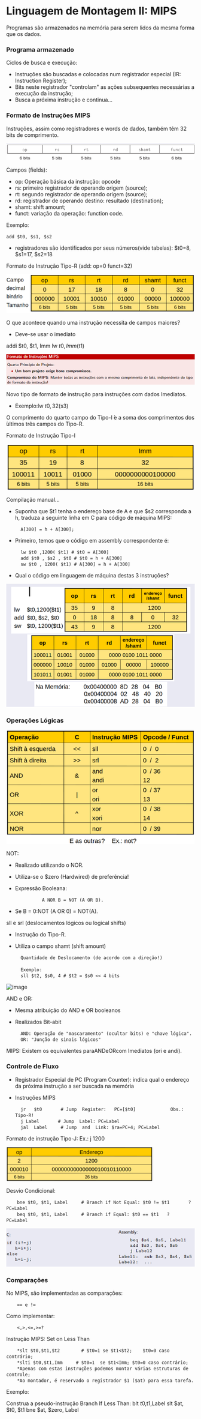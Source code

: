 # Linguagem de Montagem II: MIPS

Programas são armazenados na memória para serem lidos da mesma forma que os dados.

### Programa armazenado

Ciclos de busca e execução:
* Instruções são buscadas e colocadas num registrador especial (IR: Instruction Register);
* Bits neste registrador "controlam" as ações subsequentes necessárias a execução da instrução;
* Busca a próxima instrução e continua...

### Formato de Instruções MIPS

Instruções, assim como registradores e words de dados, também têm 32 bits de comprimento.

![imagem](/Image/Formato%20de%20Instru%C3%A7%C3%B5es.png)

Campos (fields):
* op: Operação básica da instrução: opcode
* rs: primeiro registrador de operando origem (source);
* rt: segundo registrador de operando origem (source);
* rd: registrador de operando destino:  resultado (destination);
* shamt: shift amount;
* funct: variação da operação: function code.

Exemplo: 

    add $t0, $s1, $s2

* registradores são identificados por seus números(vide tabelas): $t0=8, $s1=17, $s2=18

Formato de Instrução Tipo-R (add: op=0 funct=32)

![image](/Image/Exemplo%20formato%20de%20instru%C3%A7%C3%B5es.png)

O que acontece quando uma instrução necessita de campos maiores?
* Deve-se usar o imediato

addi $t0, $t1, Imm
lw $t0, Imm($t1)

![image](/Image/Formato%20de%20Instru%C3%A7%C3%B5es%20compromisso.png)

Novo tipo de formato de instrução para instruções com dados Imediatos.
* Exemplo:lw $t0, 32($s3)

O comprimento do quarto campo do Tipo-I ́e a soma dos comprimentos dos ́ultimos três campos do Tipo-R.

Formato de Instrução Tipo-I

![image](/Image/Formato%20de%20Instru%C3%A7%C3%A3o%20Tipo-I.png)

Compilação manual...

* Suponha que $t1 tenha o endereço base de A e que $s2 corresponda a h, traduza a seguinte linha em C para código de máquina MIPS:

        A[300] = h + A[300];

* Primeiro, temos que o código em assembly correspondente é:

        lw $t0 ,1200( $t1) # $t0 = A[300]
        add $t0 , $s2 , $t0 # $t0 = h + A[300]
        sw $t0 , 1200( $t1) # A[300] = h + A[300]

* Qual o código em linguagem de máquina destas 3 instruções?

![image](/Image/Corre%C3%A7%C3%A3o%20manual....png)

### Operações Lógicas

![iamge](/Image/Operadores.png)

NOT:
* Realizado utilizando o NOR.
* Utiliza-se o $zero (Hardwired) de preferência!
* Expressão Booleana:

                A NOR B = NOT (A OR B).

* Se B = 0:NOT (A OR 0) = NOT(A).

sll e srl (deslocamentos lógicos ou logical shifts)
* Instrução do Tipo-R.
* Utiliza o campo shamt (shift amount)
        
        Quantidade de Deslocamento (de acordo com a direção!)   
        
        Exemplo:
        sll $t2, $s0, 4 # $t2 = $s0 << 4 bits

![image](/Image/OP%20L%C3%B3gco%20SLL.png)

AND e OR:
* Mesma atribuição do AND e OR booleanos
* Realizados Bit-abit

        AND: Operação de "mascaramento" (ocultar bits) e "chave lógica".
        OR: "Junção de sinais lógicos"

MIPS: Existem os equivalentes paraANDeORcom Imediatos (ori e andi).

### Controle de Fluxo
* Registrador Especial de PC (Program Counter): indica qual o endereço da próxima instrução a ser buscada na memória
* Instruções MIPS

        jr   $t0       # Jump  Register:   PC=[$t0]             Obs.: Tipo-R!
        j Label       # Jump  Label: PC=Label
        jal  Label     # Jump  and  Link: $ra=PC+4; PC=Label

Formato de instrução Tipo-J: Ex.: j 1200

![image](/Image/Controle%20de%20Fluxo.png)

Desvio Condicional:

        bne $t0, $t1, Label     # Branch if Not Equal: $t0 != $t1       ?       PC=Label
        beq $t0, $t1, Label     # Branch if Equal: $t0 == $t1   ?       PC=Label

![image](/Image/Comp%20C%20e%20Assembly.png)

### Comparações

No MIPS, são implementadas as comparações:

        == e != 
        
Como implementar:

        <,>,<=,>=?
        
Instrução MIPS: Set on Less Than

        *slt $t0,$t1,$t2        # $t0=1 se $t1<$t2;    $t0=0 caso contrário;
        *slti $t0,$t1,Imm     # $t0=1  se $t1<Imm; $t0=0 caso contrário;
        *Apenas com estas instruções podemos montar várias estruturas de controle;
        *Ao montador, é reservado o registrador $1 ($at) para essa tarefa.

Exemplo:

   Construa a pseudo-instrução Branch If Less Than: blt $t0,$t1,Label 
   slt $at, $t0, $t1
   bne $at, $zero, Label    